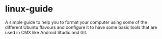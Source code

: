 # linux-guide
A simple guide to help you to format your computer using some of the different Ubuntu flavours and configure it to have some basic tools that are used in CMX like Android Studio and Git.
